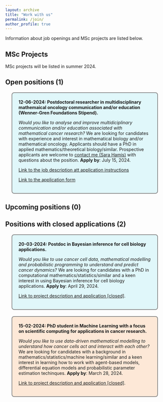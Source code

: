 ```yaml
---
layout: archive
title: "Work with us"
permalink: /join/
author_profile: true
---
```


Information about job openings and MSc projects are listed below.
  
## MSc Projects
MSc projects will be listed in summer 2024. 

## Open positions (1)
<div style="background-color: #e0f7fa; border: 2px solid gray; border-radius: 8px; padding: 20px; margin: 20px;">
<strong> 12-06-2024: Postdoctoral researcher in multidisciplinary mathemaical oncology communication and/or education (Wenner-Gren Foundations Stipend).</strong> 

  <p>
<i>Would you like to analyse and improve multidiciplinary communication and/or education associated with mathematical cancer research?</i> We are looking for candidates with experience and interest in mathematical biology and/or mathematical oncology. Applicants should have a PhD in applied mathematics/theoretical biology/similar. Prospective applicants are welcome to <a href="https://sarahamis.github.io/contact/">contact me (Sara Hamis)</a> with questions about the position. 
<b>Apply by</b>: July 15, 2024.<br>
</p>

<a href="WG_Postdoc_MathOnco_ComEdu_Uppsala.pdf" target="_blank">Link to the job description att application instructions</a>

<p><a href="https://doit.medfarm.uu.se/bin/kurt3/kurt/8870872">Link to the application form</a>  
</p>  
</div>


## Upcoming positions (0)


## Positions with closed applications (2)

<div style="background-color: #e0f7fa; border: 2px solid gray; border-radius: 8px; padding: 20px; margin: 20px;">
<strong> 20-03-2024: Postdoc in Bayesian inference for cell biology applications.</strong> 
<p>
<i>Would you like to use cancer cell data, mathematical modelling and probabilistic programming to understand and predict cancer dynamics?</i> We are looking for candidates with a PhD in computational mathematics/statistics/similar and a keen interest in using Bayesian inference for cell biology applications. <b>Apply by</b>: April 29, 2024.<br>
</p>  
<p>  
<a href="https://www.jobb.uu.se/details/?positionId=709844">Link to project description and application [closed]</a>. 
</p>
</div>

<div style="background-color: #FDE8D7; border: 2px solid gray; border-radius: 8px; padding: 20px; margin: 20px;">
<strong> 15-02-2024: PhD student in Machine Learning with a focus on scientific computing for applications in cancer research.</strong>
<p> 
<i>Would you like to use data-driven mathematical modelling to understand how cancer cells act and interact with each other?</i> 
We are looking for candidates with a background in mathematics/statistics/machine learning/similar and a keen interest in learning how to work with agent-based models, differential equation models and probabilistic parameter estimation techinques. <b>Apply by</b>: March 28, 2024.<br>
</p> 
<p>
<a href="https://www.jobb.uu.se/details/?positionId=701887">Link to project description and application [closed]</a>.    
</p>
</div>

